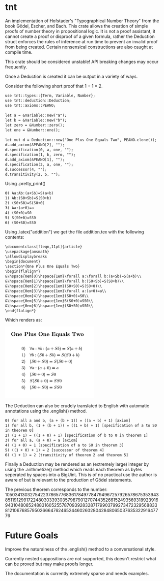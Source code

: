 # tnt
An implementation of Hofstader's "Typographical Number Theory" from the book Gödel, Escher, and Bach. This crate allows the creation of simple proofs of number theory in propositional logic. It is not a proof assistant, it cannot create a proof or disproof of a given formula, rather the Deduction struct enforces the rules of inference at run time to prevent an invalid proof from being created. Certain nonsensical constructions are also caught at compile time.

This crate should be considered unstable! API breaking changes may occur frequently.

Once a Deduction is created it can be output in a variety of ways.

Consider the following short proof that 1 + 1 = 2.

```
use tnt::types::{Term, Variable, Number};
use tnt::deduction::Deduction;
use tnt::axioms::PEANO;

let a = &Variable::new("a");
let b = &Variable::new("b");
let zero = &Number::zero();
let one = &Number::one();

let mut d = Deduction::new("One Plus One Equals Two", PEANO.clone());
d.add_axiom(&PEANO[2], "");
d.specification(0, a, one, "");
d.specification(1, b, zero, "");
d.add_axiom(&PEANO[1], "");
d.specification(3, a, one, "");
d.successor(4, "");
d.transitivity(2, 5, "");
```

Using .pretty_print()

```
0) Aa:Ab:(a+Sb)=S(a+b)
1) Ab:(S0+Sb)=S(S0+b)
2) (S0+S0)=S(S0+0)   
3) Aa:(a+0)=a        
4) (S0+0)=S0
5) S(S0+0)=SS0       
6) (S0+S0)=SS0
```

Using .latex("addition") we get the file addition.tex with the following contents:

```
\documentclass[fleqn,11pt]{article}
\usepackage{amsmath}
\allowdisplaybreaks
\begin{document}
\section*{One Plus One Equals Two}
\begin{flalign*}
&\hspace{0em}0)\hspace{1em}\forall a:\forall b:(a+Sb)=S(a+b)\\
&\hspace{0em}1)\hspace{1em}\forall b:(S0+Sb)=S(S0+b)\\
&\hspace{0em}2)\hspace{1em}(S0+S0)=S(S0+0)\\
&\hspace{0em}3)\hspace{1em}\forall a:(a+0)=a\\
&\hspace{0em}4)\hspace{1em}(S0+0)=S0\\
&\hspace{0em}5)\hspace{1em}S(S0+0)=SS0\\
&\hspace{0em}6)\hspace{1em}(S0+S0)=SS0\\
\end{flalign*}
```

Which renders as:

![one and one is two](https://github.com/SymmetricChaos/tnt/blob/master/examples/addition_snip.PNG?raw=true)


The Deduction can also be crudely translated to English with automatic annotations using the .english() method.

```
0) for all a and b, (a + (b + 1)) = ((a + b) + 1) [axiom]
1) for all b, (1 + (b + 1)) = ((1 + b) + 1) [specification of a to S0 in theorem 0]
2) (1 + 1) = ((1 + 0) + 1) [specification of b to 0 in theorem 1]
3) for all a, (a + 0) = a [axiom]
4) (1 + 0) = 1 [specification of a to S0 in theorem 3]
5) ((1 + 0) + 1) = 2 [successor of theorem 4]
6) (1 + 1) = 2 [transitivity of theorem 2 and theorem 5]
```

Finally a Deduction may be rendered as an (extremely large) integer by using the .arithmetize() method which reads each theorem as bytes seperated by spaces into a BigUint. This is of no practical use the author is aware of but is relevant to the production of Gödel statements.

The previous theorem corresponds to the number: 1050341303275422378657768361784977847949672579265786753539438511912991722480303393035798790127074435266152493569318923916943104808524883160525578709392832871799037992734723295688338121067685795026664762465244602602804284806503763532291647776



# Future Goals
Improve the naturalness of the .english() method to a conversational style.

Currently nested suppositions are not supported, this doesn't restrict what can be proved but may make proofs longer.

The documentation is currently extremely sparse and needs examples.